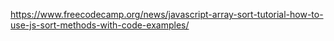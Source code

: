 https://www.freecodecamp.org/news/javascript-array-sort-tutorial-how-to-use-js-sort-methods-with-code-examples/
